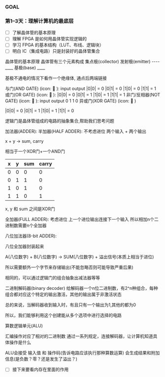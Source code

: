 ### GOAL
### 第1–3天：理解计算机的最底层
- [ ] 了解晶体管的基本原理  
- [ ] 理解 FPGA 是如何用晶体管实现逻辑的  
- [ ] 学习 FPGA 的基本结构（LUT、布线、逻辑块）  
- [ ] 明白 IC（集成电路）只是封装好的晶体管集合  

晶体管的基本原理
晶体管有三个元素构成
集点极(collector)    发射极(emitter) 
----                 ____
        基极(base)
        ____

基极不通电的情况下看作一个绝缘体, 通点后两端链接

与门(AND GATE) (icon: 󰣡 ): 
input   output
|0|0| = 0
|0|1| = 0
|1|0| = 0
|1|1| = 1
或门(OR GATE) (icon: 󰣥 ):
|0|0| = 0
|0|1| = 1
|1|0| = 1
|1|1| = 1
非门/反相器(NOT GATE) (icon: 󰣤 ):
input output
0       1
1       0
异或门(XOR GATE) (icon: 󰣧 )

|0|0| = 0
|0|1| = 1
|1|0| = 1
|1|1| = 0
    
逻辑门是晶体管组成的电路的抽象集合,帮助我们思考问题

加法器(ADDER): 
半加器(HALF ADDER):
不考虑进位
两个输入 + 两个输出

x + y -> sum, carry

相当于一个XOR门+一个AND门


| x | y | sum | carry |
| ------------- | -------------- | -------------- | ------------|
| 0  | 0 | 0 | 0 |
| 0 | 1 | 1 | 0 |
| 1 | 0 | 1 | 0 |
| 1 | 1 | 0 | 1 |

x, y 和 sum 之间是XOR门 

全加器(FULL ADDER):
考虑进位
上一个进位输出连接下一个输入
所以相加n个二进制数需要n个全加器

八位加法器(8-bit ADDER):

八位全加器封装起来 

A(八位数字) + B(八位数字) -> SUM(八位数字) + 溢出信号(本质上相当于进位) 

所以需要额外一个字节来存储输出(不能忽略否则可能导致严重后果)

相同的，可以通过逻辑门的组合抽象出减法器等等

二进制解码器(binary decoder)
给解码器一个n位二进制数，有2^n种组合，每种组合都对应这个特定的输出激活，其他的输出属于非激活状态

总的来说，当解码器收到输入时，有且只有一个输出为1,其他的都为0

所以，我们能够利用这个创建能从多个选项中进行选择的电路

算数逻辑单元(ALU)

汇编操作对应了相对的二进制数 
通过一系列规定，连接解码器，让计算机知道具体操作是什么

ALU会接受 输入值 和 操作码(告诉电路应该执行那种算数运算) 
会生成结果和附加信息(是负数？零？还是发生了溢出？)

- [ ] 接下来要看内存在里面的作用

